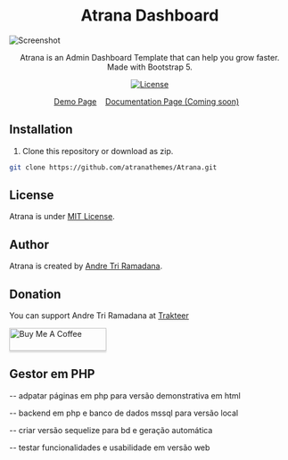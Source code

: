<h1 align="center">Atrana Dashboard</h1>

![Screenshot](https://raw.githubusercontent.com/atranathemes/Atrana-Dashoard/main/example.jpg)

<p align="center">Atrana is an Admin Dashboard Template that can help you grow faster. Made with Bootstrap 5.</p>
<div align="center">

[![License](https://img.shields.io/github/license/zuramai/mazer.svg)](LICENSE)

</div>

<p align="center">
	<a href="https://atranathemes.github.io/Atrana/">Demo Page</a>&nbsp;&nbsp;&nbsp;
	<a href="">Documentation Page (Coming soon)</a>&nbsp;&nbsp;&nbsp;
</p>

## Installation

1. Clone this repository or download as zip.

```sh
git clone https://github.com/atranathemes/Atrana.git
```

## License

Atrana is under [MIT License](./LICENSE).

## Author

Atrana is created by <a href="https://www.facebook.com/andreew.co.id/">Andre Tri Ramadana</a>.

## Donation

You can support Andre Tri Ramadana at [Trakteer](https://trakteer.id/atranathemes)

<a href="https://www.buymeacoffee.com/atranathemes" target="_blank"><img src="https://www.buymeacoffee.com/assets/img/custom_images/orange_img.png" alt="Buy Me A Coffee" style="height: 41px !important;width: 174px !important;box-shadow: 0px 3px 2px 0px rgba(190, 190, 190, 0.5) !important;-webkit-box-shadow: 0px 3px 2px 0px rgba(190, 190, 190, 0.5) !important;" ></a>


## Gestor em PHP  

-- adpatar páginas em php para versão demonstrativa em html 

-- backend em php e banco de dados mssql para versão local 

-- criar versão sequelize para bd e geração automática 

-- testar funcionalidades e usabilidade em versão web 
